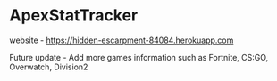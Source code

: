 # ApexStatTracker

website - https://hidden-escarpment-84084.herokuapp.com


Future update - 
Add more games information such as Fortnite, CS:GO, Overwatch, Division2
